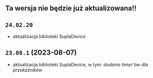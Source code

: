 ## Ta wersja nie będzie już aktualizowana!!

## `24.02.20`

- aktualizacja biblioteki SuplaDevice

## `23.08.1` (2023-08-07)

- aktualizacja biblioteki SuplaDevice, w tym: _dodanie timer'ów dla przekaźników_
